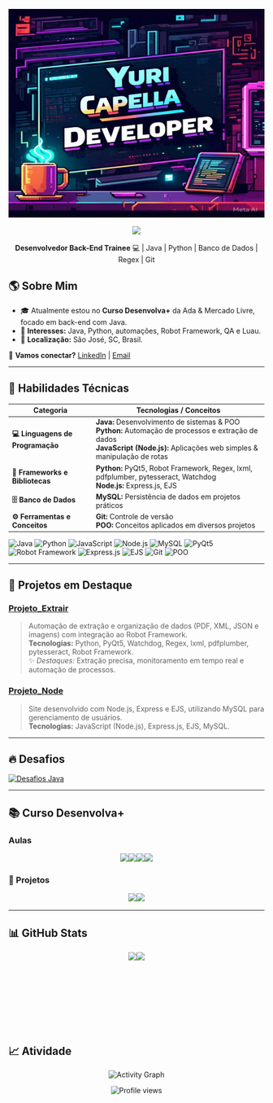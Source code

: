 

<p align="center">
  <img src="https://raw.githubusercontent.com/yuricapella/yuricapella/main/imagens/apresentacao.jpeg" width="800" height="410"/>
</p>


<p align="center"><img src="https://readme-typing-svg.herokuapp.com?color=%2330A3DC&size=22&center=true&vCenter=true&width=500&lines=Bem-vindo+ao+meu+portfólio!;" /></p>


<p align="center">
  <strong>Desenvolvedor Back-End Trainee</strong> 💻 | Java | Python | Banco de Dados | Regex | Git
</p>


## 🌎 Sobre Mim  
- 🎓 Atualmente estou no **Curso Desenvolva+** da Ada & Mercado Livre, focado em back-end com Java.  
- 📖 **Interesses:** Java, Python, automações, Robot Framework, QA e Luau.  
- 📍 **Localização:** São José, SC, Brasil.

💬 **Vamos conectar?** [LinkedIn](https://www.linkedin.com/in/yuricapella/) | [Email](mailto:yuricapelladossantos@gmail.com)

---

## 🎯 Habilidades Técnicas


| Categoria                     | Tecnologias / Conceitos                                                                                          |
| ----------------------------- | ------------------------------------------------------------------------------------------------------------------ |
| **💻 Linguagens de Programação**| **Java:** Desenvolvimento de sistemas & POO<br>**Python:** Automação de processos e extração de dados<br>**JavaScript (Node.js):** Aplicações web simples & manipulação de rotas  |
| **🔧 Frameworks e Bibliotecas**| **Python:** PyQt5, Robot Framework, Regex, lxml, pdfplumber, pytesseract, Watchdog<br>**Node.js:** Express.js, EJS |
| **🗄️ Banco de Dados**         | **MySQL:** Persistência de dados em projetos práticos                                                            |
| **⚙️ Ferramentas e Conceitos**| **Git:** Controle de versão<br>**POO:** Conceitos aplicados em diversos projetos                                  |

![Java](https://img.shields.io/badge/Java-ED8B00?style=flat&logo=java&logoColor=fff) 
![Python](https://img.shields.io/badge/Python-3776AB?style=flat&logo=python&logoColor=fff) 
![JavaScript](https://img.shields.io/badge/JavaScript-F7DF1E?style=flat&logo=javascript&logoColor=000) 
![Node.js](https://img.shields.io/badge/Node.js-339933?style=flat&logo=node.js&logoColor=fff) 
![MySQL](https://img.shields.io/badge/MySQL-4479A1?style=flat&logo=mysql&logoColor=fff) 
![PyQt5](https://img.shields.io/badge/PyQt5-41C7F4?style=flat&logo=python&logoColor=fff) 
![Robot Framework](https://img.shields.io/badge/Robot_Framework-FF0000?style=flat&logo=robotframework&logoColor=fff) 
![Express.js](https://img.shields.io/badge/Express.js-000000?style=flat&logo=express&logoColor=fff) 
![EJS](https://img.shields.io/badge/EJS-000000?style=flat&logo=ejs&logoColor=fff) 
![Git](https://img.shields.io/badge/Git-F05032?style=flat&logo=git&logoColor=fff) 
![POO](https://img.shields.io/badge/POO-000000?style=flat&logo=java&logoColor=fff) 

---

## 🚀 Projetos em Destaque
### [Projeto_Extrair](https://github.com/yuricapella/Projeto_Extrair)
> Automação de extração e organização de dados (PDF, XML, JSON e imagens) com integração ao Robot Framework.  
**Tecnologias:** Python, PyQt5, Watchdog, Regex, lxml, pdfplumber, pytesseract, Robot Framework.  
✨ *Destaques:* Extração precisa, monitoramento em tempo real e automação de processos.

### [Projeto_Node](https://github.com/yuricapella/Projeto_Node)
> Site desenvolvido com Node.js, Express e EJS, utilizando MySQL para gerenciamento de usuários.  
**Tecnologias:** JavaScript (Node.js), Express.js, EJS, MySQL.

---

## 🔥 Desafios
<a href="https://github.com/yuricapella/coddyChallengesJava">
  <img height="150px" src="https://github-readme-stats.vercel.app/api/pin/?username=yuricapella&repo=coddyChallengesJava&theme=radical" alt="Desafios Java" />
</a>

---


## 📚 Curso Desenvolva+
### Aulas
<div style="display: flex; flex-wrap: wrap; justify-content: center;">
  <a href="https://github.com/yuricapella/programacao-orientada-objetos-2">
    <img height="125px" src="https://github-readme-stats.vercel.app/api/pin/?username=yuricapella&repo=programacao-orientada-objetos-2&theme=radical" />
  </a>
  <a href="https://github.com/yuricapella/programacao-orientada-objetos-1">
    <img height="125px" src="https://github-readme-stats.vercel.app/api/pin/?username=yuricapella&repo=programacao-orientada-objetos-1&theme=radical" />
  </a>
  <a href="https://github.com/yuricapella/logica-programacao-1">
    <img height="125px" src="https://github-readme-stats.vercel.app/api/pin/?username=yuricapella&repo=logica-programacao-1&theme=radical" />
  </a>
  <a href="https://github.com/yuricapella/ct-meli-coding-tank">
    <img height="125px" src="https://github-readme-stats.vercel.app/api/pin/?username=yuricapella&repo=ct-meli-coding-tank&theme=radical" />
  </a>
</div>

### 📁 Projetos
<div style="display: flex; flex-wrap: wrap; justify-content: center;">
  <a href="https://github.com/yuricapella/poo1-projeto">
    <img height="150px" src="https://github-readme-stats.vercel.app/api/pin/?username=yuricapella&repo=poo1-projeto&theme=radical" />
  </a>
  <a href="https://github.com/yuricapella/projeto-calculo-de-salario">
    <img height="150px" src="https://github-readme-stats.vercel.app/api/pin/?username=yuricapella&repo=projeto-calculo-de-salario&theme=radical" />
  </a>
</div>
  

---

## 📊 GitHub Stats

<div style="display: flex; flex-wrap: wrap; justify-content: center;">
  <img height="150px" src="https://github-readme-stats.vercel.app/api?username=yuricapella&hide_title=true&hide_border=true&show_icons=true&include_all_commits=true&count_private=true&line_height=21&theme=radical"/>
  <img height="150px" src="https://github-readme-stats.vercel.app/api/top-langs/?username=yuricapella&hide=html&hide_title=true&hide_border=true&layout=compact&langs_count=6&theme=radical"/>
</div>


## 📈 Atividade
<p align="center">
  <img src="https://github-readme-activity-graph.vercel.app/graph?username=yuricapella&theme=react" alt="Activity Graph" />
</p>


<p align="center">
  <img src="https://komarev.com/ghpvc/?username=yuricapella&color=brightgreen" alt="Profile views"/>
</p>


<!--
gif
<img src="https://raw.githubusercontent.com/yuricapella/yuricapella/main/gif/wave.gif" width="30px" height="30px" />


Cores para utilizar talvez.
&title_color=ffffff&text_color=c9cacc&icon_color=2bbc8a&bg_color=1d1f21
-->

